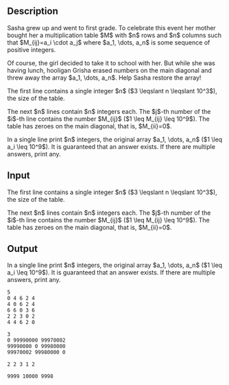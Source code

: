 ## Description

<div><p>Sasha grew up and went to first grade. To celebrate this event her mother bought her a multiplication table $M$ with $n$ rows and $n$ columns such that $M_{ij}=a_i \cdot a_j$ where $a_1, \dots, a_n$ is some sequence of positive integers.</p><p>Of course, the girl decided to take it to school with her. But while she was having lunch, hooligan Grisha erased numbers on the main diagonal and threw away the array $a_1, \dots, a_n$. Help Sasha restore the array!</p></div><div class="input-specification"><p>The first line contains a single integer $n$ ($3 \leqslant n \leqslant 10^3$), the size of the table. </p><p>The next $n$ lines contain $n$ integers each. The $j$-th number of the $i$-th line contains the number $M_{ij}$ ($1 \leq M_{ij} \leq 10^9$). The table has zeroes on the main diagonal, that is, $M_{ii}=0$.</p></div><div class="output-specification"><p>In a single line print $n$ integers, the original array $a_1, \dots, a_n$ ($1 \leq a_i \leq 10^9$). It is guaranteed that an answer exists. If there are multiple answers, print any.</p></div>

## Input

<p>The first line contains a single integer $n$ ($3 \leqslant n \leqslant 10^3$), the size of the table. </p><p>The next $n$ lines contain $n$ integers each. The $j$-th number of the $i$-th line contains the number $M_{ij}$ ($1 \leq M_{ij} \leq 10^9$). The table has zeroes on the main diagonal, that is, $M_{ii}=0$.</p>

## Output

<p>In a single line print $n$ integers, the original array $a_1, \dots, a_n$ ($1 \leq a_i \leq 10^9$). It is guaranteed that an answer exists. If there are multiple answers, print any.</p>





```input1
5
0 4 6 2 4
4 0 6 2 4
6 6 0 3 6
2 2 3 0 2
4 4 6 2 0
```




```input2
3
0 99990000 99970002
99990000 0 99980000
99970002 99980000 0
```




```output1
2 2 3 1 2
```




```output2
9999 10000 9998
```


